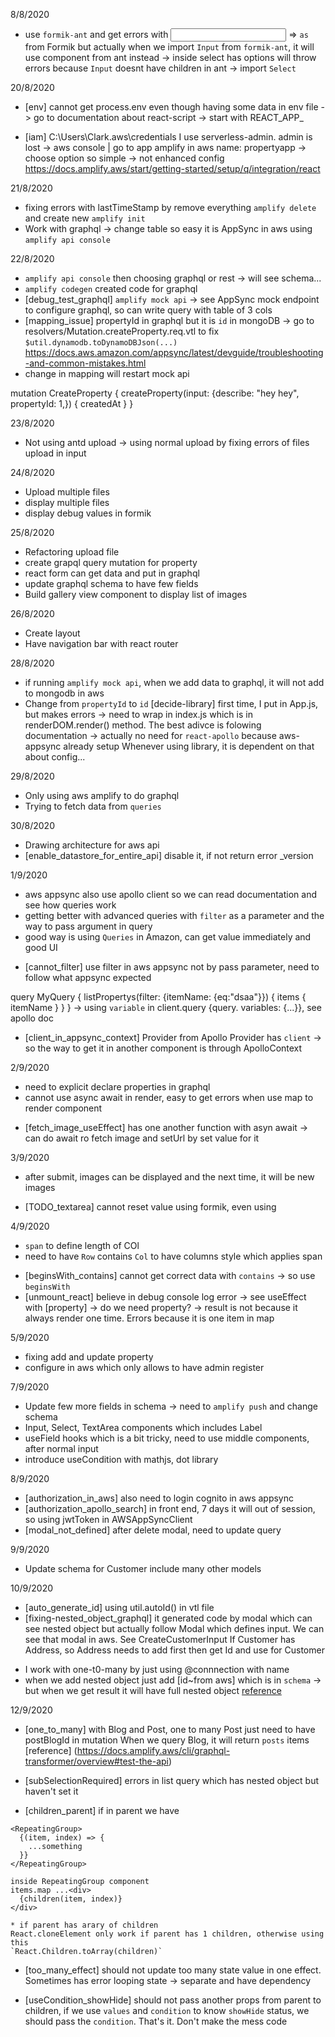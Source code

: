 8/8/2020
- use `formik-ant` and get errors with <Input as="select"> => `as` from Formik but actually when we import `Input` from `formik-ant`, it will use component
from ant instead -> inside select has options will throw errors because `Input` doesnt have children in ant -> import `Select`

20/8/2020
- [env] cannot get process.env even though having some data in env file
-> go to documentation about react-script -> start with REACT_APP_

- [iam]
C:\Users\Clark\.aws\credentials
I use serverless-admin. admin is lost
-> aws console | go to app amplify in aws
name: propertyapp
-> choose option so simple -> not enhanced config
https://docs.amplify.aws/start/getting-started/setup/q/integration/react

21/8/2020
+ fixing errors with lastTimeStamp by remove everything `amplify delete` and create new `amplify init`
+ Work with graphql -> change table so easy
it is AppSync in aws
using `amplify api console` 

22/8/2020
- `amplify api console` then choosing graphql or rest -> will see schema...
- `amplify codegen` created code for graphql
- [debug_test_graphql] `amplify mock api` -> see AppSync mock endpoint to configure graphql, so can write query with table of 3 cols
- [mapping_issue] propertyId in graphql but it is `id` in mongoDB 
-> go to resolvers/Mutation.createProperty.req.vtl to fix 
`$util.dynamodb.toDynamoDBJson(...)` 
https://docs.aws.amazon.com/appsync/latest/devguide/troubleshooting-and-common-mistakes.html
- change in mapping will restart mock api

mutation CreateProperty {
  createProperty(input: {describe: "hey hey", propertyId: 1,}) {
    createdAt
  }
}

23/8/2020
+ Not using antd upload -> using normal upload by fixing errors of files upload in input

24/8/2020
+ Upload multiple files
+ display multiple files
+ display debug values in formik

25/8/2020
+ Refactoring upload file
+ create grapql query mutation for property
+ react form can get data and put in graphql 
+ update graphql schema to have few fields
+ Build gallery view component to display list of images

26/8/2020
+ Create layout
+ Have navigation bar with react router

28/8/2020
- if running `amplify mock api`, when we add data to graphql, it will not add to mongodb in aws
- Change from `propertyId` to `id`
[decide-library] first time, I put in App.js, but makes errors
-> need to wrap in index.js which is in renderDOM.render() method. The best adivce is folowing documentation
-> actually no need for `react-apollo` because aws-appsync already setup
Whenever using library, it is dependent on that about config...

29/8/2020
- Only using aws amplify to do graphql
- Trying to fetch data from `queries`

30/8/2020
- Drawing architecture for aws api
- [enable_datastore_for_entire_api] disable it, if not return error _version

1/9/2020
+ aws appsync also use apollo client
so we can read documentation and see how queries work
+ getting better with advanced queries with `filter` as a parameter and the way to pass argument in query
+ good way is using `Queries` in Amazon, can get value immediately and good UI
- [cannot_filter] use filter in aws appsync not by pass parameter, need to follow what appsync expected

query MyQuery {
  listPropertys(filter: {itemName: {eq:"dsaa"}}) {
    items {
      itemName
    }
  }
}
-> using `variable` in client.query {query. variables: {...}}, see apollo doc

- [client_in_appsync_context] Provider from Apollo Provider has `client` -> so the way to get it in another component is through ApolloContext

2/9/2020
+ need to explicit declare properties in graphql
+ cannot use async await in render, easy to get errors when use map to render component

- [fetch_image_useEffect] has one another function with asyn await -> can do await ro fetch image and setUrl by set value for it

3/9/2020
+ after submit, images can be displayed and the next time, it will be new images

+ [TODO_textarea] cannot reset value using formik, even using <Field>

4/9/2020
+ `span` to define length of COl
+ need to have `Row` contains `Col` to have columns style which applies span
- [beginsWith_contains] cannot get correct data with `contains` -> so use `beginsWith` 
- [unmount_react] believe in debug console log error -> see useEffect with [property] -> do we need property? -> result is not because it always render one time.
Errors because it is one item in map

5/9/2020
- fixing add and update property
- configure in aws which only allows to have admin register

7/9/2020
- Update few more fields in schema -> need to `amplify push` and change schema
- Input, Select, TextArea components which includes Label
- useField hooks which is a bit tricky, need to use middle components, after normal input
- introduce useCondition with mathjs, dot library

8/9/2020
- [authorization_in_aws] also need to login cognito in aws appsync
- [authorization_apollo_search] in front end, 7 days it will out of session, so using jwtToken in AWSAppSyncClient
- [modal_not_defined] after delete modal, need to update query

9/9/2020
- Update schema for Customer include many other models

10/9/2020
- [auto_generate_id] using util.autoId() in vtl file
- [fixing-nested_object_graphql] it generated code by modal which can see nested object but actually follow Modal which defines input. We can see that modal in aws. See CreateCustomerInput
If Customer has Address, so Address needs to add first then get Id and use for Customer
* I work with one-t0-many by just using @connnection with name
* when we add nested object just add [id~from aws] which is in `schema` -> but when we get result it will have full nested object
[reference](https://github.com/mikeparisstuff/amplify-cli-nested-api-sample/blob/master/amplify/backend/api/amplifynestedsample/schema.graphql)


12/9/2020
- [one_to_many] with Blog and Post, one to many
Post just need to have postBlogId in mutation
When we query Blog, it will return `posts` items
[reference] (https://docs.amplify.aws/cli/graphql-transformer/overview#test-the-api)

- [subSelectionRequired] errors in list query which has nested object but haven't set it

- [children_parent] if in parent we have
```
<RepeatingGroup>
  {(item, index) => {
    ...something
  }}
</RepeatingGroup>

inside RepeatingGroup component 
items.map ...<div>
  {children(item, index)}
</div>

* if parent has arary of children
React.cloneElement only work if parent has 1 children, otherwise using this
`React.Children.toArray(children)` 
```
- [too_many_effect] should not update too many state value in one effect. Sometimes has error looping state -> separate and have dependency

- [useCondition_showHide] should not pass another props from parent to children, if we use `values` and `condition` to know `showHide` status, we should pass the `condition`. That's it. Don't make the mess code


